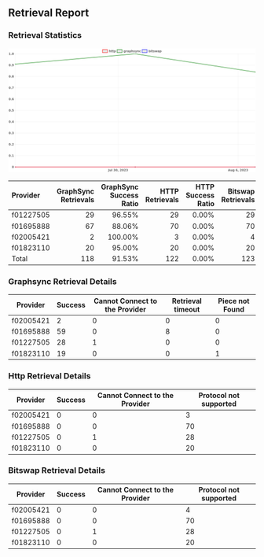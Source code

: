 ## Retrieval Report
### Retrieval Statistics
<img src="https://raw.githubusercontent.com/data-preservation-programs/filplus-checker-assets/main/filecoin-project/filecoin-plus-large-datasets/issues/2060/1691775466480.png"/>

| Provider  | GraphSync Retrievals | GraphSync Success Ratio | HTTP Retrievals | HTTP Success Ratio | Bitswap Retrievals | Bitswap Success Ratio |
| :-------- | -------------------: | ----------------------: | --------------: | -----------------: | -----------------: | --------------------: |
| f01227505 |                   29 |                  96.55% |              29 |              0.00% |                 29 |                 0.00% |
| f01695888 |                   67 |                  88.06% |              70 |              0.00% |                 70 |                 0.00% |
| f02005421 |                    2 |                 100.00% |               3 |              0.00% |                  4 |                 0.00% |
| f01823110 |                   20 |                  95.00% |              20 |              0.00% |                 20 |                 0.00% |
| Total     |                  118 |                  91.53% |             122 |              0.00% |                123 |                 0.00% |

### Graphsync Retrieval Details
| Provider  | Success | Cannot Connect to the Provider | Retrieval timeout | Piece not Found |
| --------- | ------- | ------------------------------ | ----------------- | --------------- |
| f02005421 | 2       | 0                              | 0                 | 0               |
| f01695888 | 59      | 0                              | 8                 | 0               |
| f01227505 | 28      | 1                              | 0                 | 0               |
| f01823110 | 19      | 0                              | 0                 | 1               |

### Http Retrieval Details
| Provider  | Success | Cannot Connect to the Provider | Protocol not supported |
| --------- | ------- | ------------------------------ | ---------------------- |
| f02005421 | 0       | 0                              | 3                      |
| f01695888 | 0       | 0                              | 70                     |
| f01227505 | 0       | 1                              | 28                     |
| f01823110 | 0       | 0                              | 20                     |

### Bitswap Retrieval Details
| Provider  | Success | Cannot Connect to the Provider | Protocol not supported |
| --------- | ------- | ------------------------------ | ---------------------- |
| f02005421 | 0       | 0                              | 4                      |
| f01695888 | 0       | 0                              | 70                     |
| f01227505 | 0       | 1                              | 28                     |
| f01823110 | 0       | 0                              | 20                     |
